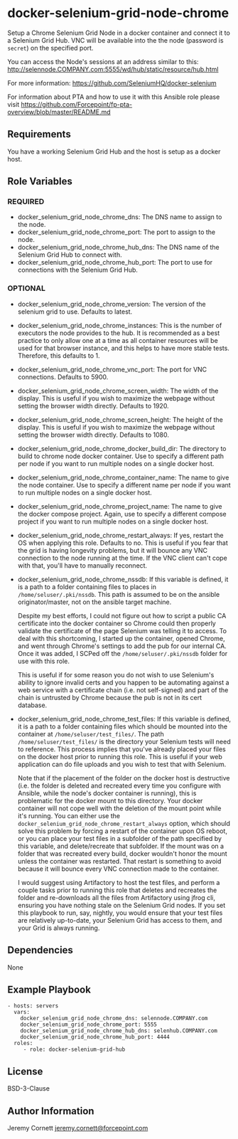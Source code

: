 # docker-selenium-grid-node-chrome

Setup a Chrome Selenium Grid Node in a docker container and connect it to a Selenium Grid Hub.
VNC will be available into the the node (password is `secret`) on the specified port.

You can access the Node's sessions at an address similar to this: http://selennode.COMPANY.com:5555/wd/hub/static/resource/hub.html

For more information: https://github.com/SeleniumHQ/docker-selenium

For information about PTA and how to use it with this Ansible role please visit https://github.com/Forcepoint/fp-pta-overview/blob/master/README.md

## Requirements

You have a working Selenium Grid Hub and the host is setup as a docker host.

## Role Variables

### REQUIRED

* docker_selenium_grid_node_chrome_dns: The DNS name to assign to the node.
* docker_selenium_grid_node_chrome_port: The port to assign to the node.
* docker_selenium_grid_node_chrome_hub_dns: The DNS name of the Selenium Grid Hub to connect with.
* docker_selenium_grid_node_chrome_hub_port: The port to use for connections with the Selenium Grid Hub.

### OPTIONAL

* docker_selenium_grid_node_chrome_version: The version of the selenium grid to use. Defaults to latest.

* docker_selenium_grid_node_chrome_instances: This is the number of executors the node provides to the hub.
  It is recommended as a best practice to only allow one at a time as all container resources 
  will be used for that browser instance, and this helps to have more stable tests. Therefore,
  this defaults to 1.

* docker_selenium_grid_node_chrome_vnc_port: The port for VNC connections. Defaults to 5900.

* docker_selenium_grid_node_chrome_screen_width: The width of the display. This is useful if you wish
  to maximize the webpage without setting the browser width directly. Defaults to 1920.
  
* docker_selenium_grid_node_chrome_screen_height: The height of the display. This is useful if you wish
  to maximize the webpage without setting the browser width directly. Defaults to 1080.

* docker_selenium_grid_node_chrome_docker_build_dir: The directory to build to chrome node docker container.
  Use to specify a different path per node if you want to run multiple nodes on a single docker host.

* docker_selenium_grid_node_chrome_container_name: The name to give the node container. 
  Use to specify a different name per node if you want to run multiple nodes on a single docker host.

* docker_selenium_grid_node_chrome_project_name: The name to give the docker compose project.
  Again, use to specify a different compose project if you want to run multiple nodes on a single docker host.

* docker_selenium_grid_node_chrome_restart_always: If yes, restart the OS when applying this role. Defaults to no.
  This is useful if you fear that the grid is having longevity problems, but it will bounce any VNC connection
  to the node running at the time. If the VNC client can't cope with that, you'll have to manually reconnect.

* docker_selenium_grid_node_chrome_nssdb: If this variable is defined, it is a path to a folder containing files to places in `/home/seluser/.pki/nssdb`.
  This path is assumed to be on the ansible originator/master, not on the ansible target machine.
  
  Despite my best efforts, I could not figure out how to script a public CA certificate into the docker
  container so Chrome could then properly validate the certificate of the page Selenium was telling it
  to access. To deal with this shortcoming, I started up the container, opened Chrome, 
  and went through Chrome's settings to add the pub for our internal CA. 
  Once it was added, I SCPed off the `/home/seluser/.pki/nssdb`
  folder for use with this role.
  
  This is useful if for some reason you do not wish to use Selenium's ability to ignore invalid certs
  and you happen to be automating against a web service with a certificate chain (i.e. not self-signed) and part
  of the chain is untrusted by Chrome because the pub is not in its cert database.

* docker_selenium_grid_node_chrome_test_files: If this variable is defined, it is a path to a folder 
  containing files which should be mounted into the container at `/home/seluser/test_files/`. 
  The path `/home/seluser/test_files/` is the directory your Selenium tests will need to reference.
  This process implies that you've already placed your files on the docker host prior to running this role.
  This is useful if your web application can do file uploads and you wish to test that with Selenium.
  
  Note that if the placement of the folder on the docker host is destructive (i.e. the folder is deleted
  and recreated every time you configure with Ansible, while the node's docker container is running), 
  this is problematic for the docker mount to this directory.
  Your docker container will not cope well with the deletion of the mount point while it's running.
  You can either use the `docker_selenium_grid_node_chrome_restart_always` option, which should solve this problem by forcing a restart of the container
  upon OS reboot, or you can place your test files in a subfolder of the path specified by this variable, 
  and delete/recreate that subfolder. If the mount was on a folder that was recreated every build, 
  docker wouldn't honor the mount unless the container was restarted. 
  That restart is something to avoid because it will bounce every VNC connection made to the container.
  
  I would suggest using Artifactory to host the test files, and perform a couple tasks prior to running this role
  that deletes and recreates the folder and re-downloads all the files from Artifactory using jfrog cli, 
  ensuring you have nothing stale on the Selenium Grid nodes. 
  If you set this playbook to run, say, nightly, you would ensure that your test
  files are relatively up-to-date, your Selenium Grid has access to them, and your Grid is always running.

## Dependencies

None

## Example Playbook

    - hosts: servers
      vars:
        docker_selenium_grid_node_chrome_dns: selennode.COMPANY.com
        docker_selenium_grid_node_chrome_port: 5555
        docker_selenium_grid_node_chrome_hub_dns: selenhub.COMPANY.com
        docker_selenium_grid_node_chrome_hub_port: 4444
      roles:
         - role: docker-selenium-grid-hub

## License

BSD-3-Clause

## Author Information

Jeremy Cornett <jeremy.cornett@forcepoint.com>
